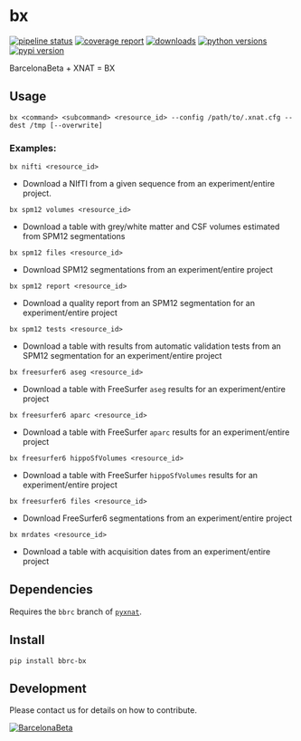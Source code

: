 # bx

[![pipeline status](https://gitlab.com/xgrg/bx/badges/master/pipeline.svg)](https://gitlab.com/xgrg/bx/commits/master)
[![coverage report](https://gitlab.com/xgrg/bx/badges/master/coverage.svg)](https://gitlab.com/xgrg/bx/commits/master)
[![downloads](https://img.shields.io/pypi/dm/bbrc-bx.svg)](https://pypi.org/project/bbrc-bx/)
[![python versions](https://img.shields.io/pypi/pyversions/bbrc-bx.svg)](https://pypi.org/project/bbrc-bx/)
[![pypi version](https://img.shields.io/pypi/v/bbrc-bx.svg)](https://pypi.org/project/bbrc-bx/)

BarcelonaBeta + XNAT = BX


## Usage

```
bx <command> <subcommand> <resource_id> --config /path/to/.xnat.cfg --dest /tmp [--overwrite]
```

### Examples:

```
bx nifti <resource_id>
```

- Download a NIfTI from a given sequence from an experiment/entire project.


```
bx spm12 volumes <resource_id>
```

- Download a table with grey/white matter and CSF volumes estimated from SPM12 segmentations

```
bx spm12 files <resource_id>
```

- Download SPM12 segmentations from an experiment/entire project

```
bx spm12 report <resource_id>
```

- Download a quality report from an SPM12 segmentation for an experiment/entire project

```
bx spm12 tests <resource_id>
```

- Download a table with results from automatic validation tests from an SPM12 segmentation for an experiment/entire project

```
bx freesurfer6 aseg <resource_id>
```

- Download a table with FreeSurfer `aseg` results for an experiment/entire project

```
bx freesurfer6 aparc <resource_id>
```

- Download a table with FreeSurfer `aparc` results for an experiment/entire project

```
bx freesurfer6 hippoSfVolumes <resource_id>
```

- Download a table with FreeSurfer `hippoSfVolumes` results for an experiment/entire project

```
bx freesurfer6 files <resource_id>
```

- Download FreeSurfer6 segmentations from an experiment/entire project

```
bx mrdates <resource_id>
```

- Download a table with acquisition dates from an experiment/entire project


## Dependencies

Requires the `bbrc` branch of [`pyxnat`](https://gitlab.com/xgrg/pyxnat).


## Install

```
pip install bbrc-bx
```

## Development

Please contact us for details on how to contribute.

[![BarcelonaBeta](https://www.barcelonabeta.org/sites/default/files/logo-barcelona-beta_0.png)](https://www.barcelonabeta.org/)
